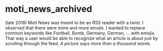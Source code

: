 # moti_news_archived

(late 2018)
Moti News was meant to be an RSS reader with a twist. I observed that there were more and more emojis.
I wanted to replace common keywords like Football, Bomb, Germany, German, ... with emojis. That way a user would be able to recognize what an article is about just by scrolling through the feed. _A picture says more than a thousand words._